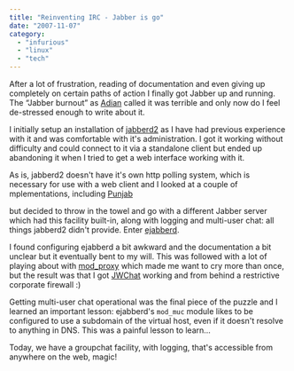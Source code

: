 ```yaml
---
title: "Reinventing IRC - Jabber is go"
date: "2007-11-07"
category:
  - "infurious"
  - "linux"
  - "tech"
---
```


After a lot of frustration, reading of documentation and even giving up completely on certain paths of action I finally got Jabber up and running. The “Jabber burnout” as [Adian](http://godswearhats.com/) called it was terrible and only now do I feel de-stressed enough to write about it.

I initially setup an installation of [jabberd2](http://jabberd2.xiaoka.com/) as I have had previous experience with it and was comfortable with it's administration. I got it working without difficulty and could connect to it via a standalone client but ended up abandoning it when I tried to get a web interface working with it.

As is, jabberd2 doesn't have it's own http polling system, which is necessary for use with a web client and I looked at a couple of mplementations, including [Punjab](http://www.butterfat.net/wiki/Projects/PunJab)

but decided to throw in the towel and go with a different Jabber server which had this facility built-in, along with logging and multi-user chat: all things jabberd2 didn't provide. Enter [ejabberd](http://www.ejabberd.im/).

I found configuring ejabberd a bit awkward and the documentation a bit unclear but it eventually bent to my will. This was followed with a lot of playing about with [mod\_proxy](http://httpd.apache.org/docs/2.0/mod/mod_proxy.html) which made me want to cry more than once, but the result was that I got [JWChat](http://jwchat.sourceforge.net/) working and from behind a restrictive corporate firewall :)

Getting multi-user chat operational was the final piece of the puzzle and I learned an important lesson: ejabberd's `mod_muc` module likes to be configured to use a subdomain of the virtual host, even if it doesn't resolve to anything in DNS. This was a painful lesson to learn...

Today, we have a groupchat facility, with logging, that's accessible from anywhere on the web, magic!
